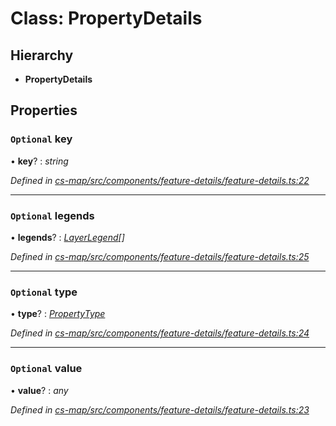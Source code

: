 # Class: PropertyDetails

## Hierarchy

* **PropertyDetails**

## Properties

### `Optional` key

• **key**? : *string*

*Defined in [cs-map/src/components/feature-details/feature-details.ts:22](https://github.com/RichardHovenkamp/csnext/blob/40018c3a/packages/cs-map/src/components/feature-details/feature-details.ts#L22)*

___

### `Optional` legends

• **legends**? : *[LayerLegend](../interfaces/_cs_map_src_classes_layer_legend_.layerlegend.md)[]*

*Defined in [cs-map/src/components/feature-details/feature-details.ts:25](https://github.com/RichardHovenkamp/csnext/blob/40018c3a/packages/cs-map/src/components/feature-details/feature-details.ts#L25)*

___

### `Optional` type

• **type**? : *[PropertyType](_cs_map_src_classes_feature_type_.propertytype.md)*

*Defined in [cs-map/src/components/feature-details/feature-details.ts:24](https://github.com/RichardHovenkamp/csnext/blob/40018c3a/packages/cs-map/src/components/feature-details/feature-details.ts#L24)*

___

### `Optional` value

• **value**? : *any*

*Defined in [cs-map/src/components/feature-details/feature-details.ts:23](https://github.com/RichardHovenkamp/csnext/blob/40018c3a/packages/cs-map/src/components/feature-details/feature-details.ts#L23)*
